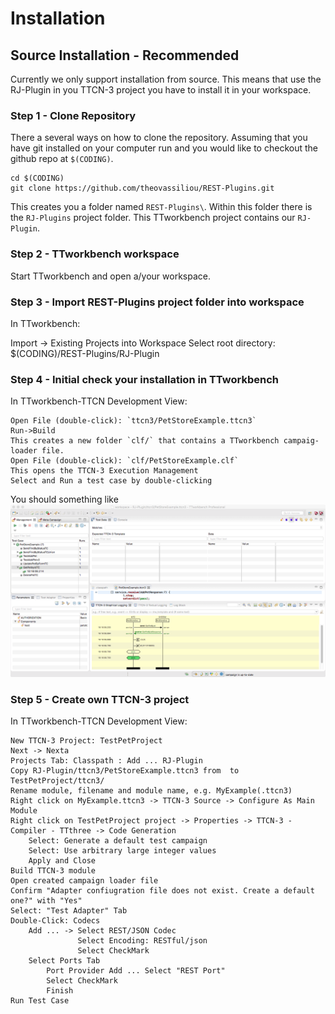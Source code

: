 # Installation

## Source Installation - Recommended

Currently we only support installation from source. This means that use the RJ-Plugin in you TTCN-3 project you have 
to install it in your workspace.


### Step 1 - Clone Repository

There a several ways on how to clone the repository. Assuming that you have git installed on your computer run and you would like to
checkout the github repo at `$(CODING)`. 

```
cd $(CODING)
git clone https://github.com/theovassiliou/REST-Plugins.git
```

This creates you a folder named `REST-Plugins\`.
Within this folder there is the `RJ-Plugins` project folder. This TTworkbench project contains our `RJ-Plugin`. 

### Step 2 - TTworkbench workspace

Start TTworkbench and open a/your workspace. 


### Step 3 - Import REST-Plugins project folder into workspace
In TTworkbench:

Import -> Existing Projects into Workspace
	Select root directory: $(CODING)/REST-Plugins/RJ-Plugin
	
### Step 4 - Initial check your installation in TTworkbench
In TTworkbench-TTCN Development View:

	Open File (double-click): `ttcn3/PetStoreExample.ttcn3`
	Run->Build
	This creates a new folder `clf/` that contains a TTworkbench campaig-loader file.
	Open File (double-click): `clf/PetStoreExample.clf`
	This opens the TTCN-3 Execution Management
	Select and Run a test case by double-clicking

You should something like ![Executed Testcase](./doc/images/ExecutedTestcases.png "Executed Testcases")

### Step 5 - Create own TTCN-3 project
In TTworkbench-TTCN Development View:

	New TTCN-3 Project: TestPetProject
	Next -> Nexta
	Projects Tab: Classpath : Add ... RJ-Plugin
	Copy RJ-Plugin/ttcn3/PetStoreExample.ttcn3 from  to TestPetProject/ttcn3/
	Rename module, filename and module name, e.g. MyExample(.ttcn3)
	Right click on MyExample.ttcn3 -> TTCN-3 Source -> Configure As Main Module
	Right click on TestPetProject project -> Properties -> TTCN-3 - Compiler - TTthree -> Code Generation
		Select: Generate a default test campaign
		Select: Use arbitrary large integer values
		Apply and Close
	Build TTCN-3 module
	Open created campaign loader file
	Confirm "Adapter confiugration file does not exist. Create a default one?" with "Yes"
	Select: "Test Adapter" Tab
	Double-Click: Codecs
		Add ... -> Select REST/JSON Codec
				   Select Encoding: RESTful/json
				   Select CheckMark
		Select Ports Tab
			Port Provider Add ... Select "REST Port"
		    Select CheckMark
			Finish
	Run Test Case

